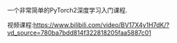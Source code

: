 一个非常简单的PyTorch2深度学习入门课程.

视频课程:https://www.bilibili.com/video/BV17X4y1H7dK/?vd_source=780ba7bdd814f322818205faa5887c01
